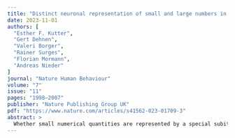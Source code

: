 ```yaml
---
title: "Distinct neuronal representation of small and large numbers in the human medial temporal lobe"
date: 2023-11-01
authors: [
  "Esther F. Kutter",
  "Gert Dehnen",
  "Valeri Borger",
  "Rainer Surges",
  "Florian Mormann",
  "Andreas Nieder"
]
journal: "Nature Human Behaviour"
volume: "7"
issue: "11"
pages: "1998–2007"
publisher: "Nature Publishing Group UK"
pdf: "https://www.nature.com/articles/s41562-023-01709-3"
abstract: >
  Whether small numerical quantities are represented by a special subitizing system that is distinct from a large-number estimation system has been debated for over a century. Here we show that two separate neural mechanisms underlie the representation of small and large numbers. We performed single neuron recordings in the medial temporal lobe of neurosurgical patients judging numbers. We found a boundary in neuronal coding around number 4 that correlates with the behavioural transition from subitizing to estimation. In the subitizing range, neurons showed superior tuning selectivity accompanied by suppression effects suggestive of surround inhibition as a selectivity-increasing mechanism. In contrast, tuning selectivity decreased with increasing numbers beyond 4, characterizing a ratio-dependent number estimation system. The two systems with the coding boundary separating them were also indicated …
---
```


